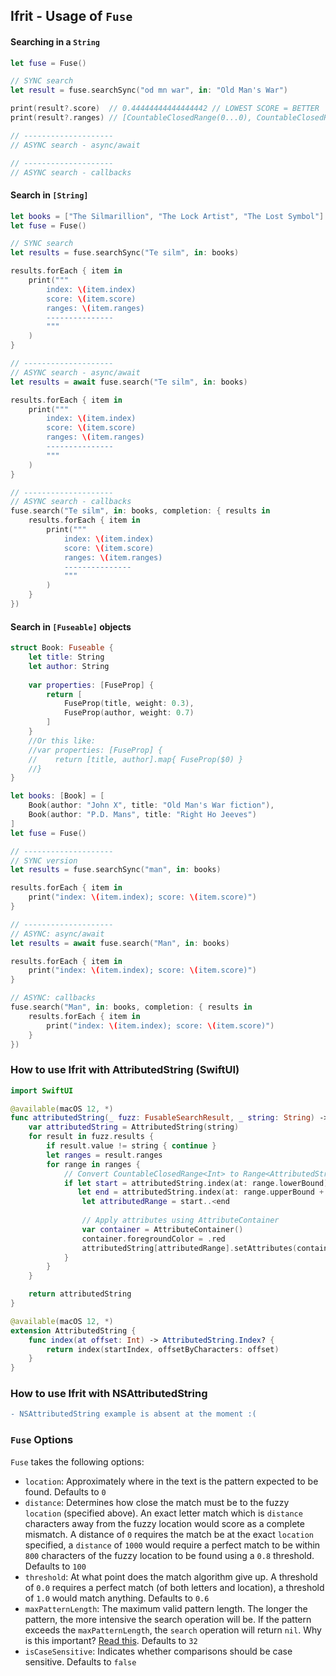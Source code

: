 ## Ifrit - Usage of `Fuse`

#### Searching in a `String`

```swift
let fuse = Fuse()

// SYNC search
let result = fuse.searchSync("od mn war", in: "Old Man's War")

print(result?.score)  // 0.44444444444444442 // LOWEST SCORE = BETTER
print(result?.ranges) // [CountableClosedRange(0...0), CountableClosedRange(2...6), CountableClosedRange(9...12)]

// --------------------
// ASYNC search - async/await

// --------------------
// ASYNC search - callbacks

```

#### Search in `[String]`

```swift
let books = ["The Silmarillion", "The Lock Artist", "The Lost Symbol"]
let fuse = Fuse()

// SYNC search
let results = fuse.searchSync("Te silm", in: books)

results.forEach { item in
    print("""
        index: \(item.index)
        score: \(item.score)
        ranges: \(item.ranges)
        ---------------
        """
    )
}

// --------------------
// ASYNC search - async/await
let results = await fuse.search("Te silm", in: books)

results.forEach { item in
    print("""
        index: \(item.index)
        score: \(item.score)
        ranges: \(item.ranges)
        ---------------
        """
    )
}

// --------------------
// ASYNC search - callbacks
fuse.search("Te silm", in: books, completion: { results in
    results.forEach { item in
        print("""
            index: \(item.index)
            score: \(item.score)
            ranges: \(item.ranges)
            ---------------
            """
        )
    }
})
```

#### Search in `[Fuseable]` objects

```swift
struct Book: Fuseable {
    let title: String
    let author: String
    
    var properties: [FuseProp] {
        return [
            FuseProp(title, weight: 0.3),
            FuseProp(author, weight: 0.7)
        ]
    }
    //Or this like:
    //var properties: [FuseProp] {
    //    return [title, author].map{ FuseProp($0) }
    //}
}

let books: [Book] = [
    Book(author: "John X", title: "Old Man's War fiction"),
    Book(author: "P.D. Mans", title: "Right Ho Jeeves")
]
let fuse = Fuse()

// --------------------
// SYNC version
let results = fuse.searchSync("man", in: books)

results.forEach { item in
    print("index: \(item.index); score: \(item.score)")
}

// --------------------
// ASYNC: async/await
let results = await fuse.search("Man", in: books)

results.forEach { item in
    print("index: \(item.index); score: \(item.score)")
}

// ASYNC: callbacks
fuse.search("Man", in: books, completion: { results in
    results.forEach { item in
        print("index: \(item.index); score: \(item.score)")
    }
})
```

### How to use Ifrit with AttributedString (SwiftUI)

```swift
import SwiftUI

@available(macOS 12, *)
func attributedString(_ fuzz: FusableSearchResult, _ string: String) -> AttributedString {
    var attributedString = AttributedString(string)
    for result in fuzz.results {
        if result.value != string { continue }
        let ranges = result.ranges
        for range in ranges {
            // Convert CountableClosedRange<Int> to Range<AttributedString.Index>
            if let start = attributedString.index(at: range.lowerBound),
               let end = attributedString.index(at: range.upperBound + 1) {
                let attributedRange = start..<end
                
                // Apply attributes using AttributeContainer
                var container = AttributeContainer()
                container.foregroundColor = .red
                attributedString[attributedRange].setAttributes(container)
            }
        }
    }

    return attributedString
}

@available(macOS 12, *)
extension AttributedString {
    func index(at offset: Int) -> AttributedString.Index? {
        return index(startIndex, offsetByCharacters: offset)
    }
}
```

### How to use Ifrit with NSAttributedString

```diff
- NSAttributedString example is absent at the moment :(
```


### `Fuse` Options

`Fuse` takes the following options:

- `location`: Approximately where in the text is the pattern expected to be found. Defaults to `0`
- `distance`: Determines how close the match must be to the fuzzy `location` (specified above). An exact letter match which is `distance` characters away from the fuzzy location would score as a complete mismatch. A distance of `0` requires the match be at the exact `location` specified, a `distance` of `1000` would require a perfect match to be within `800` characters of the fuzzy location to be found using a `0.8` threshold. Defaults to `100`
- `threshold`: At what point does the match algorithm give up. A threshold of `0.0` requires a perfect match (of both letters and location), a threshold of `1.0` would match anything. Defaults to `0.6`
- `maxPatternLength`: The maximum valid pattern length. The longer the pattern, the more intensive the search operation will be. If the pattern exceeds the `maxPatternLength`, the `search` operation will return `nil`. Why is this important? [Read this](https://en.wikipedia.org/wiki/Word_(computer_architecture)#Word_size_choice). Defaults to `32`
- `isCaseSensitive`: Indicates whether comparisons should be case sensitive. Defaults to `false`

